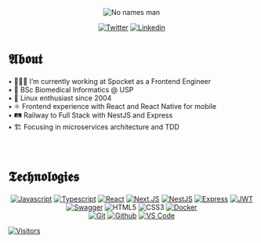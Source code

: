 <section align="center">

<img src="https://media.giphy.com/media/P5wPrhzZDdeJW/giphy.gif" alt="No names man"/>

[![Twitter](https://img.shields.io/badge/Twitter-black?style=for-the-badge&logo=twitter&logoColor=white)](https://www.twitter.com/girordo_)
[![Linkedin](https://img.shields.io/badge/Linkedin-black?style=for-the-badge&logo=linkedin&logoColor=white)](https://www.linkedin.com/in/targiroldo/)
  
</section>

# 𝕬𝖇𝖔𝖚𝖙

• 🧑🏻‍💻 I’m currently working at Spocket as a Frontend Engineer<br/>
• 🧬 BSc Biomedical Informatics @ USP<br/>
• 🐧 Linux enthusiast since 2004<br/>
• ⚛️ Frontend experience with React and React Native for mobile<br/>
• 🛤️ Railway to Full Stack with NestJS and Express<br/>
• 🏗️ Focusing in microservices architecture and TDD

<br/>

# 𝕿𝖊𝖈𝖍𝖓𝖔𝖑𝖔𝖌𝖎𝖊𝖘

<section align="center">

[![Javascript](https://img.shields.io/badge/Javascript-black?style=for-the-badge&logo=javascript&logoColor=white)](https://javascript.info/)
[![Typescript](https://img.shields.io/badge/Typescript-black?style=for-the-badge&logo=Typescript&logoColor=white)](https://www.typescriptlang.org/)
[![React](https://img.shields.io/badge/React-black?style=for-the-badge&logo=react&logoColor=white)](https://reactjs.org/)
[![Next.JS](https://img.shields.io/badge/Next.js-black?style=for-the-badge&logo=next.js&logoColor=white)](https://nextjs.org/)
[![NestJS](https://img.shields.io/badge/nestjs-black?style=for-the-badge&logo=nestjs&logoColor=white)](https://nestjs.com/)
[![Express](https://img.shields.io/badge/express-black?style=for-the-badge&logo=express&logoColor=white)](https://expressjs.com/)
[![JWT](https://img.shields.io/badge/jwt-black?style=for-the-badge&logo=jwt&logoColor=white)](https://jwt.io/)
[![Swagger](https://img.shields.io/badge/swagger-black?style=for-the-badge&logo=swagger&logoColor=white)](https://swagger.io/)
![HTML5](https://img.shields.io/badge/HTML5-black?style=for-the-badge&logo=html5&logoColor=white)
![CSS3](https://img.shields.io/badge/CSS3-black?style=for-the-badge&logo=css3&logoColor=white)
[![Docker](https://img.shields.io/badge/-Docker-black?style=for-the-badge&logo=docker&logoColor=white)](https://docker.com/)  
[![Git](https://img.shields.io/badge/-Git-black?style=for-the-badge&logo=git&logoColor=white)](https://git-scm.com/)
[![Github](https://img.shields.io/badge/GitHub-black?style=for-the-badge&logo=github&logoColor=white)](http://github.com/)
[![VS Code](https://img.shields.io/badge/-VS%20Code-black?style=for-the-badge&logo=visual-studio-code)](https://code.visualstudio.com/)

</section>

<section>

[![Visitors](https://visitor-badge.glitch.me/badge?page_id=github/girordo)](https://github.com/girordo)

</section>
